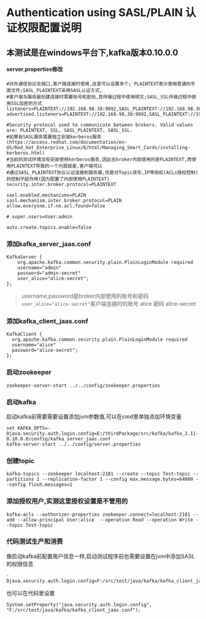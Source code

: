 # Authentication using SASL/PLAIN 认证权限配置说明

## 本测试是在windows平台下,kafka版本0.10.0.0

#### server.properties修改
```
#对外通信协议及端口,客户端连接时使用,这里可以设置多个; PLAINTEXT表示使用普通的平面文件;SASL_PLAINTEXT采用SASL认证方式,
#客户端与服务器创建连接时需要账号和密码,其传输过程中使用明文;SASL_SSL传输过程中使用SSL加密的方式
listeners=PLAINTEXT://192.168.98.38:9092,SASL_PLAINTEXT://192.168.98.38:10092
advertised.listeners=PLAINTEXT://192.168.98.38:9092,SASL_PLAINTEXT://192.168.98.38:10092

#Security protocol used to communicate between brokers. Valid values are: PLAINTEXT, SSL, SASL_PLAINTEXT, SASL_SSL.
#如果有SASL服务需要独立安装kerberos服务(https://access.redhat.com/documentation/en-US/Red_Hat_Enterprise_Linux/6/html/Managing_Smart_Cards/installing-kerberos.html)
#当前的测试环境没有安装使用kerberos服务,因此在broker内部使用的是PLAINTEXT,而使用PLAINTEXT导致的一个问题就是,客户端可以
#通过SASL_PLAINTEXT协议认证连接到服务器,但是对Topic读写,IP等授权(ACLs授权控制)的控制不起作用(因为配置了内部使用PLAINTEXT)
security.inter.broker.protocol=PLAINTEXT

sasl.enabled.mechanisms=PLAIN
sasl.mechanism.inter.broker.protocol=PLAIN
allow.everyone.if.no.acl.found=false

# super.users=User:admin

auto.create.topics.enable=false
```

### 添加kafka_server_jaas.conf
```
KafkaServer {
    org.apache.kafka.common.security.plain.PlainLoginModule required
    username="admin"
    password="admin-secret"
    user_alice="alice-secret";
};
```
> username,password是broker内部使用的账号和密码  
> `user_alice="alice-secret"`客户端连接时的账号 alice 密码 alice-secret  

### 添加kafka_client_jaas.conf
```
KafkaClient {
  org.apache.kafka.common.security.plain.PlainLoginModule required
  username="alice"
  password="alice-secret";
};
```

### 启动zookeeper
```
zookeeper-server-start ../../config/zookeeper.properties
```

### 启动kafka
启动kafka前需要需要设置添加jvm参数值,可以在cmd里单独添加环境变量  
```
set KAFKA_OPTS=-Djava.security.auth.login.config=E:/thirdPackage/src/kafka/kafka_2.11-0.10.0.0/config/kafka_server_jaas.conf
kafka-server-start ../../config/server.properties
```

### 创建topic
```
kafka-topics --zookeeper localhost:2181 --create --topic Test-topic --partitions 1 --replication-factor 1 --config max.message.bytes=64000 --config flush.messages=1
```

### 添加授权用户,实测这里授权设置是不管用的
```
kafka-acls --authorizer-properties zookeeper.connect=localhost:2181 --add --allow-principal User:alice  --operation Read --operation Write --topic Test-topic
```

### 代码测试生产和消费
像启动kafka前配置用户信息一样,启动测试程序前也需要设置在jvm中添加SASL的权限信息  
```
-Djava.security.auth.login.config=F:/src/test/java/kafka/kafka_client_jaas.conf
```
也可以在代码里设置  
```
System.setProperty("java.security.auth.login.config", "F:/src/test/java/kafka/kafka_client_jaas.conf");
```

